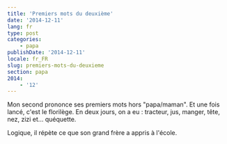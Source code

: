 ```yaml
---
title: 'Premiers mots du deuxième'
date: '2014-12-11'
lang: fr
type: post
categories:
    - papa
publishDate: '2014-12-11'
locale: fr_FR
slug: premiers-mots-du-deuxieme
section: papa
2014:
    - '12'
---
```


Mon second prononce ses premiers mots hors "papa/maman". Et une fois lancé, c'est le florilège. En deux jours, on a eu : tracteur, jus, manger, tête, nez, zizi et... quéquette.

Logique, il répète ce que son grand frère a appris à l'école.
